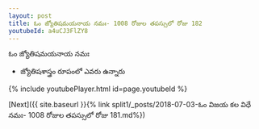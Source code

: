 ```yaml
---
layout: post
title: ఓం జ్యోతిషమయనాయ నమః- 1008 రోజుల తపస్సులో రోజు 182
youtubeId: a4uCJ3FlZY8
---
```

 
 
 ఓం జ్యోతిషమయనాయ నమః  
 
 -  జ్యోతిషశాస్త్రం రూపంలో ఎవరు ఉన్నారు 
 
  
 
  
 
 
 
 
 
 


{% include youtubePlayer.html id=page.youtubeId %}
 
[Next]({{ site.baseurl }}{% link  split1/_posts/2018-07-03-ఓం విజయ కల విధే నమః- 1008 రోజుల తపస్సులో రోజు 181.md%})
 
